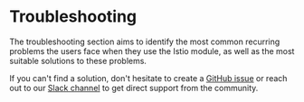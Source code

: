 # Troubleshooting

The troubleshooting section aims to identify the most common recurring problems the users face when they use the Istio module, as well as the most suitable solutions to these problems.

If you can't find a solution, don't hesitate to create a [GitHub issue](https://github.com/kyma-project/istio/issues) or reach out to our [Slack channel](https://kyma-community.slack.com/) to get direct support from the community.